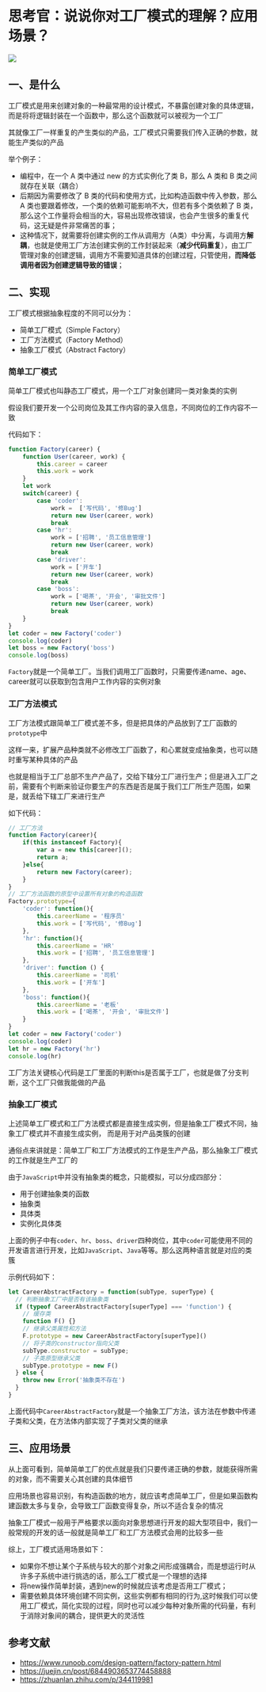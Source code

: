 # 思考官：说说你对工厂模式的理解？应用场景？


 ![](https://static.vue-js.com/27a84d10-3bea-11ec-8e64-91fdec0f05a1.png)

## 一、是什么

工厂模式是用来创建对象的一种最常用的设计模式，不暴露创建对象的具体逻辑，而是将将逻辑封装在一个函数中，那么这个函数就可以被视为一个工厂

其就像工厂一样重复的产生类似的产品，工厂模式只需要我们传入正确的参数，就能生产类似的产品

举个例子：

- 编程中，在一个 A 类中通过 new 的方式实例化了类 B，那么 A 类和 B 类之间就存在关联（耦合）
- 后期因为需要修改了 B 类的代码和使用方式，比如构造函数中传入参数，那么 A 类也要跟着修改，一个类的依赖可能影响不大，但若有多个类依赖了 B 类，那么这个工作量将会相当的大，容易出现修改错误，也会产生很多的重复代码，这无疑是件非常痛苦的事；
- 这种情况下，就需要将创建实例的工作从调用方（A类）中分离，与调用方**解耦**，也就是使用工厂方法创建实例的工作封装起来（**减少代码重复**），由工厂管理对象的创建逻辑，调用方不需要知道具体的创建过程，只管使用，**而降低调用者因为创建逻辑导致的错误**；



## 二、实现

工厂模式根据抽象程度的不同可以分为：

- 简单工厂模式（Simple Factory）
- 工厂方法模式（Factory Method）
- 抽象工厂模式（Abstract Factory）



### 简单工厂模式

简单工厂模式也叫静态工厂模式，用一个工厂对象创建同一类对象类的实例

假设我们要开发一个公司岗位及其工作内容的录入信息，不同岗位的工作内容不一致

代码如下：

```js
function Factory(career) {
    function User(career, work) {
        this.career = career 
        this.work = work
    }
    let work
    switch(career) {
        case 'coder':
            work =  ['写代码', '修Bug'] 
            return new User(career, work)
            break
        case 'hr':
            work = ['招聘', '员工信息管理']
            return new User(career, work)
            break
        case 'driver':
            work = ['开车']
            return new User(career, work)
            break
        case 'boss':
            work = ['喝茶', '开会', '审批文件']
            return new User(career, work)
            break
    }
}
let coder = new Factory('coder')
console.log(coder)
let boss = new Factory('boss')
console.log(boss)
```

`Factory`就是一个简单工厂。当我们调用工厂函数时，只需要传递name、age、career就可以获取到包含用户工作内容的实例对象



### 工厂方法模式

工厂方法模式跟简单工厂模式差不多，但是把具体的产品放到了工厂函数的`prototype`中

这样一来，扩展产品种类就不必修改工厂函数了，和心累就变成抽象类，也可以随时重写某种具体的产品

也就是相当于工厂总部不生产产品了，交给下辖分工厂进行生产；但是进入工厂之前，需要有个判断来验证你要生产的东西是否是属于我们工厂所生产范围，如果是，就丢给下辖工厂来进行生产

如下代码：

```js
// 工厂方法
function Factory(career){
    if(this instanceof Factory){
        var a = new this[career]();
        return a;
    }else{
        return new Factory(career);
    }
}
// 工厂方法函数的原型中设置所有对象的构造函数
Factory.prototype={
    'coder': function(){
        this.careerName = '程序员'
        this.work = ['写代码', '修Bug'] 
    },
    'hr': function(){
        this.careerName = 'HR'
        this.work = ['招聘', '员工信息管理']
    },
    'driver': function () {
        this.careerName = '司机'
        this.work = ['开车']
    },
    'boss': function(){
        this.careerName = '老板'
        this.work = ['喝茶', '开会', '审批文件']
    }
}
let coder = new Factory('coder')
console.log(coder)
let hr = new Factory('hr')
console.log(hr)
```

工厂方法关键核心代码是工厂里面的判断this是否属于工厂，也就是做了分支判断，这个工厂只做我能做的产品



### 抽象工厂模式

上述简单工厂模式和工厂方法模式都是直接生成实例，但是抽象工厂模式不同，抽象工厂模式并不直接生成实例， 而是用于对产品类簇的创建

通俗点来讲就是：简单工厂和工厂方法模式的工作是生产产品，那么抽象工厂模式的工作就是生产工厂的

由于`JavaScript`中并没有抽象类的概念，只能模拟，可以分成四部分：

- 用于创建抽象类的函数
- 抽象类
- 具体类
- 实例化具体类

上面的例子中有`coder`、`hr`、`boss`、`driver`四种岗位，其中`coder`可能使用不同的开发语言进行开发，比如`JavaScript`、`Java`等等。那么这两种语言就是对应的类簇

示例代码如下：

```js
let CareerAbstractFactory = function(subType, superType) {
  // 判断抽象工厂中是否有该抽象类
  if (typeof CareerAbstractFactory[superType] === 'function') {
    // 缓存类
    function F() {}
    // 继承父类属性和方法
    F.prototype = new CareerAbstractFactory[superType]()
    // 将子类的constructor指向父类
    subType.constructor = subType;
    // 子类原型继承父类
    subType.prototype = new F()
  } else {
    throw new Error('抽象类不存在')
  }
}
```

上面代码中`CareerAbstractFactory`就是一个抽象工厂方法，该方法在参数中传递子类和父类，在方法体内部实现了子类对父类的继承



## 三、应用场景

从上面可看到，简单简单工厂的优点就是我们只要传递正确的参数，就能获得所需的对象，而不需要关心其创建的具体细节

应用场景也容易识别，有构造函数的地方，就应该考虑简单工厂，但是如果函数构建函数太多与复杂，会导致工厂函数变得复杂，所以不适合复杂的情况

抽象工厂模式一般用于严格要求以面向对象思想进行开发的超大型项目中，我们一般常规的开发的话一般就是简单工厂和工厂方法模式会用的比较多一些

综上，工厂模式适用场景如下：

- 如果你不想让某个子系统与较大的那个对象之间形成强耦合，而是想运行时从许多子系统中进行挑选的话，那么工厂模式是一个理想的选择
- 将new操作简单封装，遇到new的时候就应该考虑是否用工厂模式；
- 需要依赖具体环境创建不同实例，这些实例都有相同的行为,这时候我们可以使用工厂模式，简化实现的过程，同时也可以减少每种对象所需的代码量，有利于消除对象间的耦合，提供更大的灵活性



## 参考文献

- https://www.runoob.com/design-pattern/factory-pattern.html
- https://juejin.cn/post/6844903653774458888
- https://zhuanlan.zhihu.com/p/344119981
